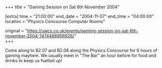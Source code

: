 +++
title = "Gaming Session on Sat 6th November 2004"

[extra]
time = "21:00:00"
end_date = "2004-11-07"
end_time = "04:00:00"
location = "Physics Concourse Computer Rooms"

original = "https://uwcs.co.uk/events/gaming-session-on-sat-6th-november-2004-1474488956926/"    
+++

Come along to B2.07 and B2.08 along the Physics Concourse for 6 hours of gaming mayhem. We usually meet in "The Bar" an hour before for food and drinks to keep us fuelled up\!

